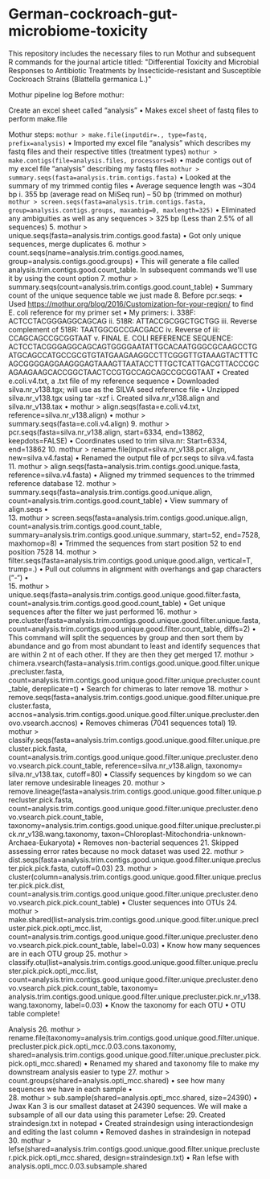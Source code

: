 # German-cockroach-gut-microbiome-toxicity
This repository includes the necessary files to run Mothur and subsequent R commands for the journal article titled: "Differential Toxicity and Microbial Responses to Antibiotic Treatments by Insecticide-resistant and Susceptible Cockroach Strains (Blattella germanica L.)"

Mothur pipeline log
Before mothur:

Create an excel sheet called “analysis”
•	Makes excel sheet of fastq files to perform make.file

Mothur steps:
`mothur > make.file(inputdir=., type=fastq, prefix=analysis)`
•	Imported my excel file “analysis” which describes my fastq files and their respective titles (treatment types)
`mothur > make.contigs(file=analysis.files, processors=8)`
•	made contigs out of my excel file “analysis” describing my fastq files
`mothur > summary.seqs(fasta=analysis.trim.contigs.fasta)`
•	Looked at the summary of my trimmed contig files
•	Average sequence length was ~304 bp
    i.	355 bp (average read on MiSeq run) – 50 bp (trimmed on mothur)
`mothur > screen.seqs(fasta=analysis.trim.contigs.fasta, group=analysis.contigs.groups, maxambig=0, maxlength=325)`
•	Eliminated any ambiguities as well as any sequences > 325 bp (Less than 2.5% of all sequences)
5.	mothur > unique.seqs(fasta=analysis.trim.contigs.good.fasta)
•	Got only unique sequences, merge duplicates
6.	mothur > count.seqs(name=analysis.trim.contigs.good.names, group=analysis.contigs.good.groups)
•	This will generate a file called analysis.trim.contigs.good.count_table. In subsequent commands we'll use it by using the count option
7.	mothur > summary.seqs(count=analysis.trim.contigs.good.count_table)
•	Summary count of the unique sequence table we just made
8.	Before pcr.seqs:
•	Used https://mothur.org/blog/2016/Customization-for-your-region/ to find E. coli reference for my primer set
•	My primers:
i.	338F: ACTCCTACGGGAGGCAGCAG
ii.	518R: ATTACCGCGGCTGCTGG
iii.	Reverse complement of 518R: TAATGGCGCCGACGACC
iv.	Reverse of iii: CCAGCAGCCGCGGTAAT
v.	FINAL E. COLI REFERENCE SEQUENCE: ACTCCTACGGGAGGCAGCAGTGGGGAATATTGCACAATGGGCGCAAGCCTGATGCAGCCATGCCGCGTGTATGAAGAAGGCCTTCGGGTTGTAAAGTACTTTCAGCGGGGAGGAAGGGAGTAAAGTTAATACCTTTGCTCATTGACGTTACCCGCAGAAGAAGCACCGGCTAACTCCGTGCCAGCAGCCGCGGTAAT
•	Created e.coli.v4.txt, a .txt file of my reference sequence
•	Downloaded silva.nr_v138.tgx; will use as the SILVA seed reference file
•	Unzipped silva.nr_v138.tgx using tar -xzf
i.	Created silva.nr_v138.align and silva.nr_v138.tax
•	mothur > align.seqs(fasta=e.coli.v4.txt, reference=silva.nr_v138.align)
•	mothur > summary.seqs(fasta=e.coli.v4.align)
9.	mothur > pcr.seqs(fasta=silva.nr_v138.align, start=6334, end=13862, keepdots=FALSE)
•	Coordinates used to trim silva.nr: Start=6334, end=13862
10.	mothur > rename.file(input=silva.nr_v138.pcr.align, new=silva.v4.fasta)
•	Renamed the output file of pcr.seqs to silva.v4.fasta
11.	mothur > align.seqs(fasta=analysis.trim.contigs.good.unique.fasta, reference=silva.v4.fasta)
•	Aligned my trimmed sequences to the trimmed reference database
12.	mothur > summary.seqs(fasta=analysis.trim.contigs.good.unique.align, count=analysis.trim.contigs.good.count_table)
•	View summary of align.seqs
•	 
13.	mothur > screen.seqs(fasta=analysis.trim.contigs.good.unique.align, count=analysis.trim.contigs.good.count_table, summary=analysis.trim.contigs.good.unique.summary, start=52, end=7528, maxhomop=8)
•	Trimmed the sequences from start position 52 to end position 7528
14.	mothur > filter.seqs(fasta=analysis.trim.contigs.good.unique.good.align, vertical=T, trump=.)
•	Pull out columns in alignment with overhangs and gap characters (“-“)
•	 
15.	mothur > unique.seqs(fasta=analysis.trim.contigs.good.unique.good.filter.fasta, count=analysis.trim.contigs.good.good.count_table)
•	Get unique sequences after the filter we just performed
16.	mothur > pre.cluster(fasta=analysis.trim.contigs.good.unique.good.filter.unique.fasta, count=analysis.trim.contigs.good.unique.good.filter.count_table, diffs=2)
•	This command will split the sequences by group and then sort them by abundance and go from most abundant to least and identify sequences that are within 2 nt of each other. If they are then they get merged
17.	mothur > chimera.vsearch(fasta=analysis.trim.contigs.good.unique.good.filter.unique.precluster.fasta, count=analysis.trim.contigs.good.unique.good.filter.unique.precluster.count_table, dereplicate=t)
•	Search for chimeras to later remove
18.	mothur > remove.seqs(fasta=analysis.trim.contigs.good.unique.good.filter.unique.precluster.fasta, accnos=analysis.trim.contigs.good.unique.good.filter.unique.precluster.denovo.vsearch.accnos)
•	Removes chimeras (7041 sequences total)
19.	mothur > classify.seqs(fasta=analysis.trim.contigs.good.unique.good.filter.unique.precluster.pick.fasta, count=analysis.trim.contigs.good.unique.good.filter.unique.precluster.denovo.vsearch.pick.count_table, reference=silva.nr_v138.align, taxonomy= silva.nr_v138.tax, cutoff=80)
•	Classify sequences by kingdom so we can later remove undesirable lineages
20.	mothur > remove.lineage(fasta=analysis.trim.contigs.good.unique.good.filter.unique.precluster.pick.fasta, count=analysis.trim.contigs.good.unique.good.filter.unique.precluster.denovo.vsearch.pick.count_table, taxonomy=analysis.trim.contigs.good.unique.good.filter.unique.precluster.pick.nr_v138.wang.taxonomy, taxon=Chloroplast-Mitochondria-unknown-Archaea-Eukaryota)
•	Removes non-bacterial sequences
21.	Skipped assessing error rates because no mock dataset was used
22.	mothur > dist.seqs(fasta=analysis.trim.contigs.good.unique.good.filter.unique.precluster.pick.pick.fasta, cutoff=0.03)
23.	mothur > cluster(column=analysis.trim.contigs.good.unique.good.filter.unique.precluster.pick.pick.dist, count=analysis.trim.contigs.good.unique.good.filter.unique.precluster.denovo.vsearch.pick.pick.count_table)
•	Cluster sequences into OTUs
24.	mothur > make.shared(list=analysis.trim.contigs.good.unique.good.filter.unique.precluster.pick.pick.opti_mcc.list, count=analysis.trim.contigs.good.unique.good.filter.unique.precluster.denovo.vsearch.pick.pick.count_table, label=0.03)
•	Know how many sequences are in each OTU group
25.	mothur > classify.otu(list=analysis.trim.contigs.good.unique.good.filter.unique.precluster.pick.pick.opti_mcc.list, count=analysis.trim.contigs.good.unique.good.filter.unique.precluster.denovo.vsearch.pick.pick.count_table, taxonomy= analysis.trim.contigs.good.unique.good.filter.unique.precluster.pick.nr_v138.wang.taxonomy, label=0.03)
•	Know the taxonomy for each OTU
•	OTU table complete!

Analysis
26.	mothur > rename.file(taxonomy=analysis.trim.contigs.good.unique.good.filter.unique.precluster.pick.pick.opti_mcc.0.03.cons.taxonomy, shared=analysis.trim.contigs.good.unique.good.filter.unique.precluster.pick.pick.opti_mcc.shared)
•	Renamed my shared and taxonomy file to make my downstream analysis easier to type
27.	mothur > count.groups(shared=analysis.opti_mcc.shared)
•	see how many sequences we have in each sample
•	 
28.	mothur > sub.sample(shared=analysis.opti_mcc.shared, size=24390)
•	Jwax Kan 3 is our smallest dataset at 24390 sequences. We will make a subsample of all our data using this parameter
Lefse:
29.	Created straindesign.txt in notepad
•	Created straindesign using interactiondesign and editing the last column
•	Removed dashes in straindesign in notepad
30.	mothur > lefse(shared=analysis.trim.contigs.good.unique.good.filter.unique.precluster.pick.pick.opti_mcc.shared, design=straindesign.txt)
•	Ran lefse with analysis.opti_mcc.0.03.subsample.shared 
